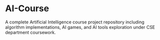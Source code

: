 # AI-Course
A complete Artificial Intelligence course project repository including algorithm implementations, AI games, and AI tools exploration under CSE department coursework.
